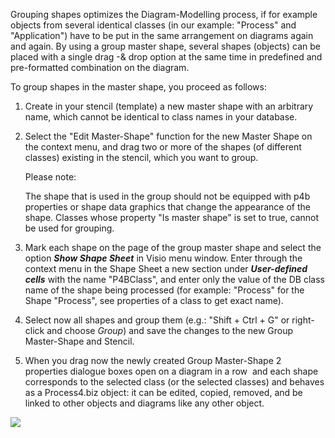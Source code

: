 Grouping shapes optimizes the Diagram-Modelling process, if for example
objects from several identical classes (in our example: "Process" and
"Application") have to be put in the same arrangement on diagrams again
and again. By using a group master shape, several shapes (objects) can
be placed with a single drag -& drop option at the same time in
predefined and pre-formatted combination on the diagram.

To group shapes in the master shape, you proceed as follows:

1.  Create in your stencil (template) a new master shape with an
    arbitrary name, which cannot be identical to class names in your
    database.
2.  Select the "Edit Master-Shape" function for the new Master Shape on
    the context menu, and drag two or more of the shapes (of different
    classes) existing in the stencil, which you want to group. 

    <div class="warning">
    Please note:

    The shape that is used in the group should not be equipped with p4b
    properties or shape data graphics that change the appearance of the
    shape. Classes whose property "Is master shape" is set to true,
    cannot be used for grouping. 
    </div>

3.  Mark each shape on the page of the group master shape and select the
    option ***Show Shape Sheet*** in Visio menu window. Enter through
    the context menu in the Shape Sheet a new section
    under ***User-defined cells*** with the name "P4BClass", and enter
    only the value of the DB class name of the shape being processed
    (for example: "Process" for the Shape "Process", see properties of a
    class to get exact name).
4.  Select now all shapes and group them (e.g.: "Shift + Ctrl + G" or
    right-click and choose *Group*) and save the changes to the new
    Group Master-Shape and Stencil. 
5.  When you drag now the newly created Group Master-Shape 2 properties
    dialogue boxes open on a diagram in a row  and each shape
    corresponds to the selected class (or the selected classes) and
    behaves as a Process4.biz object: it can be edited, copied, removed,
    and be linked to other objects and diagrams like any other object.

![](//images.ctfassets.net/utx1h0gfm1om/1SMlO1pLnOcWQm8Suae2eM/ac0f8b17c0152f39a68ca44b92b94feb/328714.png)

